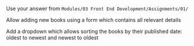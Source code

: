 <p>Use your answer from <code>Modules/03 Front End Development/Assignments/01/</code></p>
<p>Allow adding new books using a form which contains all relevant details</p>
<p>Add a dropdown which allows sorting the books by their published date: oldest to newest and newest to oldest</p>